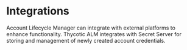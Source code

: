 ﻿[title]: # (Integrations)
[tags]: # (,)
[priority]: # (1600)

# Integrations

Account Lifecycle Manager can integrate with external platforms to enhance functionality. Thycotic ALM integrates with Secret Server for storing and management of newly created account credentials.
